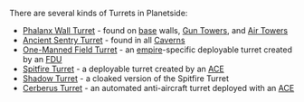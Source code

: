 There are several kinds of Turrets in Planetside:

- [Phalanx Wall Turret](../items/Phalanx.md) - found on
  [base](../locations/Facilities.md) walls,
  [Gun Towers](../locations/Gun_tower.md), and
  [Air Towers](../locations/Air_tower.md)
- [Ancient Sentry Turret](../items/Ancient_Sentry_Turret.md) - found in all
  [Caverns](../locations/Caverns.md)
- [One-Manned Field Turret](../weapons/One-Manned_Field_Turret.md) - an
  [empire](Empire.md)-specific deployable turret created by an [FDU](../weapons/Field_Deployment_Unit.md)
- [Spitfire Turret](../weapons/Adaptive_Construction_Engine.md#spitfire-turret) -
  a deployable turret created by an
  [ACE](../weapons/Adaptive_Construction_Engine.md)
- [Shadow Turret](../weapons/Shadow_Turret.md) - a cloaked version of the
  Spitfire Turret
- [Cerberus Turret](../weapons/Cerberus_Turret.md) - an automated anti-aircraft
  turret deployed with an [ACE](../weapons/Adaptive_Construction_Engine.md)

<!--[Category:Terminology](Category:Terminology.md)-->

